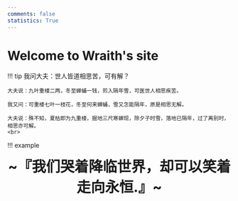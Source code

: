 ```yaml
---
comments: false
statistics: True
---
```


# Welcome to Wraith's site
!!! tip
	我问大夫：世人皆道相思苦，可有解？  

	大夫说：九叶重楼二两，冬至蝉蛹一钱，煎入隔年雪，可医世人相思疾苦。

	我又问：可重楼七叶一枝花，冬至何来蝉蛹，雪又怎能隔年，原是相思无解。

	大夫说：殊不知，夏枯即为九重楼，掘地三尺寒蝉现，除夕子时雪，落地已隔年，过了离别时，相思亦可解。
	<br>

!!! example
    <br>
    <div align="center" style="font-size:32px;font-weight:bold">
        ~『我们哭着降临世界，却可以笑着走向永恒.』~
    </div>
    <div align="center" style="font-size:12px">    
    </div>
    <br><br>
